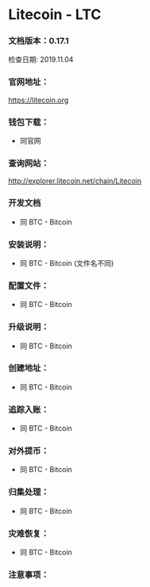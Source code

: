 # Litecoin - LTC

### 文档版本：0.17.1
检查日期: 2019.11.04

### 官网地址：
https://litecoin.org

### 钱包下载：
* 同官网

### 查询网站：
http://explorer.litecoin.net/chain/Litecoin

### 开发文档
* 同 BTC - Bitcoin

### 安装说明：
* 同 BTC - Bitcoin (文件名不同)

### 配置文件：
* 同 BTC - Bitcoin

### 升级说明：
* 同 BTC - Bitcoin

### 创建地址：
* 同 BTC - Bitcoin

### 追踪入账：
* 同 BTC - Bitcoin

### 对外提币：
* 同 BTC - Bitcoin

### 归集处理：
* 同 BTC - Bitcoin

### 灾难恢复：
* 同 BTC - Bitcoin

### 注意事项：
